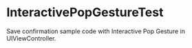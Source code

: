 # InteractivePopGestureTest
Save confirmation sample code with Interactive Pop Gesture in UIViewController.
